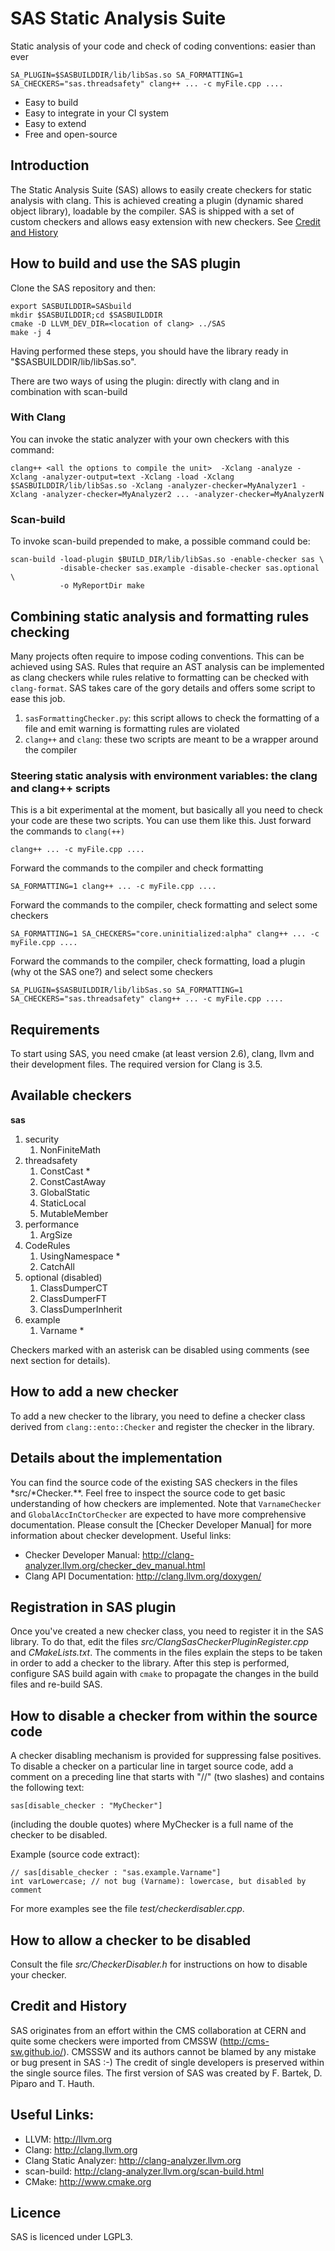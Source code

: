 # SAS Static Analysis Suite
Static analysis of your code and check of coding conventions: easier than ever
```
SA_PLUGIN=$SASBUILDDIR/lib/libSas.so SA_FORMATTING=1 SA_CHECKERS="sas.threadsafety" clang++ ... -c myFile.cpp ....
```
* Easy to build
* Easy to integrate in your CI system
* Easy to extend
* Free and open-source

## Introduction
The Static Analysis Suite (SAS) allows to easily create checkers for static analysis with clang. This is achieved creating a plugin (dynamic shared object library), loadable by the compiler. SAS is shipped with a set of custom checkers and allows easy extension with new checkers. See [Credit and History](#creditAndHistory)

## How to build and use the SAS plugin
Clone the SAS repository and then:
```
export SASBUILDDIR=SASbuild
mkdir $SASBUILDDIR;cd $SASBUILDDIR
cmake -D LLVM_DEV_DIR=<location of clang> ../SAS
make -j 4
```

Having performed these steps, you should have the library ready in
"$SASBUILDDIR/lib/libSas.so".

There are two ways of using the plugin: directly with clang and in combination with scan-build

### With Clang
You can invoke the static analyzer with your own checkers with this command:
```
clang++ <all the options to compile the unit>  -Xclang -analyze -Xclang -analyzer-output=text -Xclang -load -Xclang $SASBUILDDIR/lib/libSas.so -Xclang -analyzer-checker=MyAnalyzer1 -Xclang -analyzer-checker=MyAnalyzer2 ... -analyzer-checker=MyAnalyzerN
```

### Scan-build
To invoke scan-build prepended to make, a possible command could be:
```
scan-build -load-plugin $BUILD_DIR/lib/libSas.so -enable-checker sas \
           -disable-checker sas.example -disable-checker sas.optional \
           -o MyReportDir make
```

## Combining static analysis and formatting rules checking
Many projects often require to impose coding conventions. This can be achieved using SAS. Rules that require an AST analysis can be implemented as clang checkers while rules relative to formatting can be checked with `clang-format`. SAS takes care of the gory details and offers some script to ease this job.
1. `sasFormattingChecker.py`: this script allows to check the formatting of a file and emit warning is formatting rules are violated
2. `clang++` and `clang`: these two scripts are meant to be a wrapper around the compiler

### Steering static analysis with environment variables: the clang and clang++ scripts
This is a bit experimental at the moment, but basically all you need to check your code are these two scripts. You can use them like this.
Just forward the commands to `clang(++)`
```
clang++ ... -c myFile.cpp ....
```
Forward the commands to the compiler and check formatting
```
SA_FORMATTING=1 clang++ ... -c myFile.cpp ....
```
Forward the commands to the compiler, check formatting and select some checkers
```
SA_FORMATTING=1 SA_CHECKERS="core.uninitialized:alpha" clang++ ... -c myFile.cpp ....
```
Forward the commands to the compiler, check formatting, load a plugin (why ot the SAS one?) and select some checkers
```
SA_PLUGIN=$SASBUILDDIR/lib/libSas.so SA_FORMATTING=1 SA_CHECKERS="sas.threadsafety" clang++ ... -c myFile.cpp ....
```

## Requirements
To start using SAS, you need cmake (at least version 2.6), clang, llvm and their development files. The required version for Clang is 3.5.

## Available checkers
**sas**

1. security
   1. NonFiniteMath
2. threadsafety
   1. ConstCast *
   2. ConstCastAway
   3. GlobalStatic
   4. StaticLocal
   5. MutableMember
3. performance
   1. ArgSize
4. CodeRules
   1. UsingNamespace *
   2. CatchAll
5. optional (disabled)
   1. ClassDumperCT
   2. ClassDumperFT
   3. ClassDumperInherit
6. example
   1. Varname *

Checkers marked with an asterisk can be disabled using comments (see next section for details).

## How to add a new checker
To add a new checker to the library, you need to define a checker class derived from `clang::ento::Checker` and register the checker in the library.

## Details about the implementation
You can find the source code of the existing SAS checkers in the files *src/*Checker.**. Feel free to inspect the source code to get basic understanding of how checkers are implemented. Note that `VarnameChecker` and `GlobalAccInCtorChecker` are expected to have more comprehensive documentation. Please consult the [Checker Developer Manual] for more information about checker development.
Useful links:
* Checker Developer Manual: http://clang-analyzer.llvm.org/checker_dev_manual.html
* Clang API Documentation:  http://clang.llvm.org/doxygen/

## Registration in SAS plugin
Once you've created a new checker class, you need to register it in the SAS library. To do that, edit the files *src/ClangSasCheckerPluginRegister.cpp* and *CMakeLists.txt*. The comments in the files explain the steps to be taken in order to add a checker to the library.
After this step is performed, configure SAS build again with `cmake` to propagate the changes in the build files and re-build SAS.

## How to disable a checker from within the source code
A checker disabling mechanism is provided for suppressing false positives.
To disable a checker on a particular line in target source code, add a comment on a preceding line that starts with "//" (two slashes) and contains the following text:
```
sas[disable_checker : "MyChecker"]
```
(including the double quotes) where MyChecker is a full name of the checker to be disabled.

Example (source code extract):
```
// sas[disable_checker : "sas.example.Varname"]
int varLowercase; // not bug (Varname): lowercase, but disabled by comment
```

For more examples see the file *test/checkerdisabler.cpp*.

## How to allow a checker to be disabled
Consult the file *src/CheckerDisabler.h* for instructions on how to disable your checker.

## <a id="creditAndHistory"></a> Credit and History
SAS originates from an effort within the CMS collaboration at CERN and quite some checkers were imported from CMSSW (http://cms-sw.github.io/). CMSSSW and its authors cannot be blamed by any mistake or bug present in SAS :-) The credit of single developers is preserved within the single source files. The first version of SAS was created by F. Bartek, D. Piparo and T. Hauth.

## Useful Links:
* LLVM:                  http://llvm.org
* Clang:                 http://clang.llvm.org
* Clang Static Analyzer: http://clang-analyzer.llvm.org
* scan-build:            http://clang-analyzer.llvm.org/scan-build.html
* CMake:                 http://www.cmake.org

## Licence
SAS is licenced under LGPL3.

